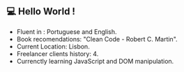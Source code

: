 ## :computer: Hello World !

- Fluent in : Portuguese and English.
- Book recomendations: "Clean Code - Robert C. Martin".
- Current Location: Lisbon.
- Freelancer clients history: 4.
- Currenctly learning JavaScript and DOM manipulation.






